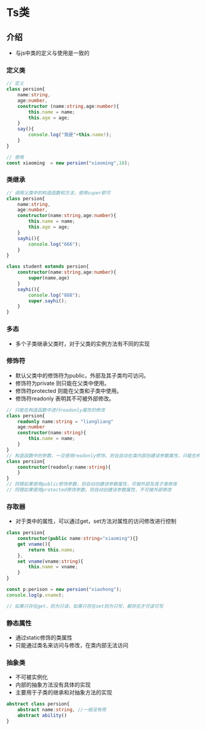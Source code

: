 # Ts类

## 介绍

- 与js中类的定义与使用是一致的

### 定义类
```ts
// 定义
class persion{
    name:string,
    age:number,
    constructor (name:string,age:number){
        this.name = name;
        this.age = age;
    }
    say(){
        console.log("我是"+this.name!);
    }
}

// 使用
const xiaoming  = new persion("xiaoming",18);
```

### 类继承
```ts
// 调用父类中的构造函数和方法，使用super即可
class persion{
    name:string,
    age:number,
    constructor(name:string,age:number){
        this.name = name;
        this.age = age;
    }
    sayhi(){
        console.log("666");
    }
}

class student extends persion{
    constructor(name:string,age:number){
        super(name,age)
    }
    sayhi(){
        console.log("888");    
        super.sayhi();
    }
}
```

### 多态

- 多个子类继承父类时，对于父类的实例方法有不同的实现

### 修饰符

- 默认父类中的修饰符为public，外部及其子类均可访问。
- 修饰符为private 则只能在父类中使用。
- 修饰符protected 则能在父类和子类中使用。
- 修饰符readonly 表明其不可被外部修改。
```ts
// 只能在构造函数中进行readonly属性的修改
class persion{
    readonly name:string = "liangliang"
    age:number
    constructor(name:string){
        this.name = name;
    }
}
// 构造函数中的参数，一旦使用readonly修饰，则会自动在类内部创建该参数属性，只能在构造函数中修改
class persion{
    constructor(readonly:name:string){
    }
}
// 同理如果使用public修饰参数，则自动创建该参数属性，可被外部及其子类修改
// 同理如果使用protected修饰参数，则自动创建该参数属性，不可被外部修改

```
### 存取器

- 对于类中的属性，可以通过get，set方法对属性的访问修改进行控制
```ts
class persion{
    constructor(public name:string="xiaoming"){}
    get vname(){
        return this.name;
    },
    set vname(vname:string){
        this.name = vname;
    }
}

const p:perison = new persion("xiaohong");
console.log(p.vname);

// 如果只存在get，则为只读，如果只存在set则为只写，都存在才可读可写
```

### 静态属性

- 通过static修饰的类属性
- 只能通过类名来访问与修改，在类内部无法访问

### 抽象类

- 不可被实例化
- 内部的抽象方法没有具体的实现
- 主要用于子类的继承和对抽象方法的实现
```ts
abstract class persion{
    abstract name:string, //一般没有用
    abstract ability()
}
```